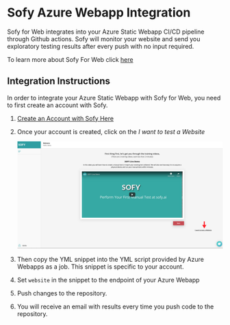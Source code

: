 # Sofy Azure Webapp Integration

Sofy for Web integrates into your Azure Static Webapp CI/CD pipeline through Github actions. Sofy will monitor your website and send you exploratory testing results after every push with no input required.

To learn more about Sofy For Web click [here](https://sofy.ai/azure-static-webapp-integration/) 

## Integration Instructions

In order to integrate your Azure Static Webapp with Sofy for Web, you need to first create an account with Sofy. 

1. [Create an Account with Sofy Here](https://sofy.ai/register/)
2. Once your account is created, click on the *I want to test a Website*

	![Test a Website](newaccount.png)

3. Then copy the YML snippet into the YML script provided by Azure Webapps as a job. This snippet is specific to your account. 
4. Set `website` in the snippet to the endpoint of your Azure Webapp
5. Push changes to the repository. 
6. You will receive an email with results every time you push code to the repository.


